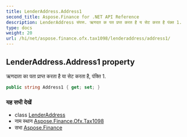 ```yaml
---
title: LenderAddress.Address1
second_title: Aspose.Finance for .NET API Reference
description: LenderAddress संपत्त. ऋणदत क पत प्रप्त करत है य सेट करत है पंक्त 1.
type: docs
weight: 20
url: /hi/net/aspose.finance.ofx.tax1098/lenderaddress/address1/
---
```

## LenderAddress.Address1 property

ऋणदाता का पता प्राप्त करता है या सेट करता है, पंक्ति 1.

```csharp
public string Address1 { get; set; }
```

### यह सभी देखें

* class [LenderAddress](../)
* नाम स्थान [Aspose.Finance.Ofx.Tax1098](../../lenderaddress/)
* सभा [Aspose.Finance](../../../)


